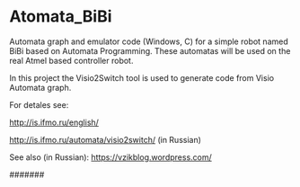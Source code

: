 # Atomata_BiBi
Automata graph and emulator code (Windows, C) for a simple robot named BiBi based on Automata Programming.
These automatas will be used on the real Atmel based controller robot.

In this project the Visio2Switch tool is used to generate code from Visio Automata graph.

For detales see:

http://is.ifmo.ru/english/

http://is.ifmo.ru/automata/visio2switch/
(in Russian)

See also (in Russian):
https://vzikblog.wordpress.com/

#######

